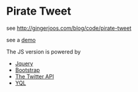 Pirate Tweet
============

see http://gingerjoos.com/blog/code/pirate-tweet

see a [demo](http://labs.gingerjoos.com/piratetweet/)

The JS version is powered by
* [Jquery](http://jquery.com/)
* [Bootstrap](https://github.com/twitter/bootstrap/)
* [The Twitter API](https://dev.twitter.com/)
* [YQL](http://developer.yahoo.com/yql/)
